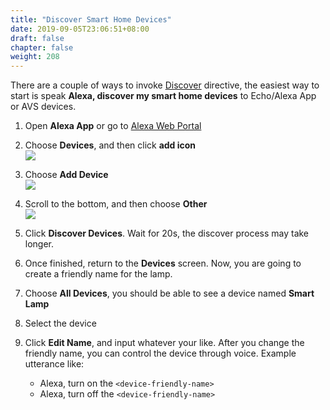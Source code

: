```yaml
---
title: "Discover Smart Home Devices"
date: 2019-09-05T23:06:51+08:00
draft: false
chapter: false
weight: 208
---
```


There are a couple of ways to invoke [Discover](https://developer.amazon.com/docs/device-apis/alexa-discovery.html) 
directive, the easiest way to start is speak **Alexa, discover my smart home devices** to Echo/Alexa App or AVS devices.

1. Open **Alexa App** or go to [Alexa Web Portal](https://alexa.amazon.com)

1. Choose **Devices**, and then click **add icon**   
    ![](/images/smart-home/discovery-1.jpg?width=300)

1. Choose **Add Device**   
    ![](/images/smart-home/discovery-2.jpg?width=300)

1. Scroll to the bottom, and then choose **Other**   
    ![](/images/smart-home/discovery-3.jpg?width=300)

1. Click **Discover Devices**. Wait for 20s, the discover process may take longer.    

1. Once finished, return to the **Devices** screen. Now, you are going to create a friendly name for the lamp.   

1. Choose **All Devices**, you should be able to see a device named **Smart Lamp**   

1. Select the device   

1. Click **Edit Name**, and input whatever your like. After you change the friendly name, 
you can control the device through voice. Example utterance like:
    - Alexa, turn on the `<device-friendly-name>`
    - Alexa, turn off the `<device-friendly-name>`

